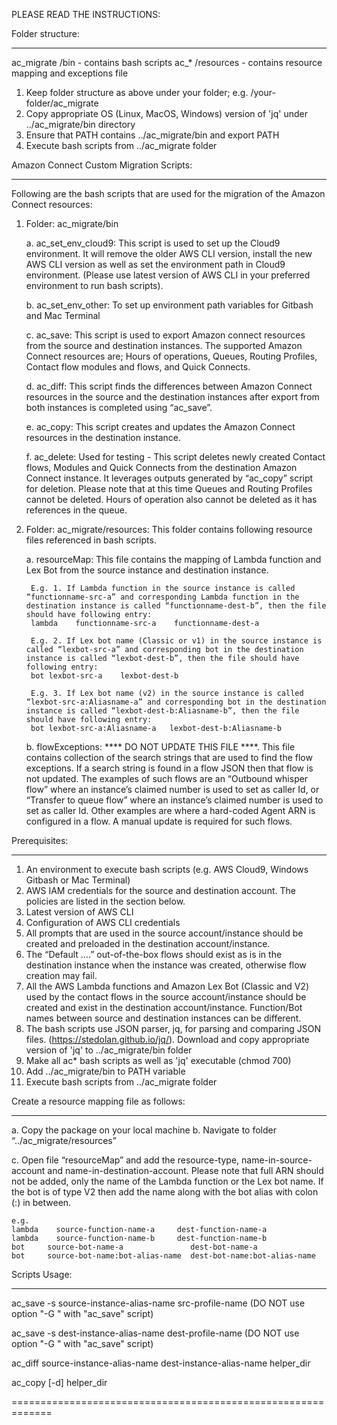 PLEASE READ THE INSTRUCTIONS:


Folder structure:

-----------------

ac_migrate
	/bin - contains bash scripts ac_*
	/resources - contains resource mapping and exceptions file

1. Keep folder structure as above under your folder; e.g. /your-folder/ac_migrate
2. Copy appropriate OS (Linux, MacOS, Windows) version of 'jq' under ../ac_migrate/bin directory
3. Ensure that PATH contains ../ac_migrate/bin and export PATH
4. Execute bash scripts from ../ac_migrate folder

Amazon Connect Custom Migration Scripts:

------------------------------------------
Following are the bash scripts that are used for the migration of the Amazon Connect resources:
1. Folder: ac_migrate/bin

	a.	ac_set_env_cloud9: This script is used to set up the Cloud9 environment. It will remove the older AWS CLI version, install the new AWS CLI version as well as set the environment path in Cloud9 environment. (Please use latest version of AWS CLI in your preferred environment to run bash scripts).

	b. ac_set_env_other: To set up environment path variables for Gitbash and Mac Terminal

	c.	ac_save: This script is used to export Amazon connect resources from the source and destination instances. The supported Amazon Connect resources are; Hours of operations, Queues, Routing Profiles, Contact flow modules and flows, and Quick Connects.

	d.	ac_diff: This script finds the differences between Amazon Connect resources in the source and the destination instances after export from both instances is completed using “ac_save”.

	e.	ac_copy: This script creates and updates the Amazon Connect resources in the destination instance.

	f.	ac_delete: Used for testing - This script deletes newly created Contact flows, Modules and Quick Connects from the destination Amazon Connect instance. It leverages outputs generated by “ac_copy” script for deletion. Please note that at this time Queues and Routing Profiles cannot be deleted. Hours of operation also cannot be deleted as it has references in the queue.

2. Folder: ac_migrate/resources: This folder contains following resource files referenced in bash scripts.

	a.	resourceMap: This file contains the mapping of Lambda function and Lex Bot from the source instance and destination instance.

		E.g. 1. If Lambda function in the source instance is called “functionname-src-a” and corresponding Lambda function in the destination instance is called “functionname-dest-b”, then the file should have following entry:
		lambda    functionname-src-a    functionname-dest-a

		E.g. 2. If Lex bot name (Classic or v1) in the source instance is called “lexbot-src-a” and corresponding bot in the destination instance is called “lexbot-dest-b”, then the file should have following entry:
		bot lexbot-src-a    lexbot-dest-b

		E.g. 3. If Lex bot name (v2) in the source instance is called “lexbot-src-a:Aliasname-a” and corresponding bot in the destination instance is called “lexbot-dest-b:Aliasname-b”, then the file should have following entry:
		bot lexbot-src-a:Aliasname-a   lexbot-dest-b:Aliasname-b

	b.	flowExceptions: **** DO NOT UPDATE THIS FILE ****. This file contains collection of the search strings that are used to find the flow exceptions. If a search string is found in a flow JSON then that flow is not updated. The examples of such flows are an “Outbound whisper flow” where an instance’s claimed number is used to set as caller Id, or “Transfer to queue flow” where an instance’s claimed number is used to set as caller Id. Other examples are where a hard-coded Agent ARN is configured in a flow. A manual update is required for such flows.


Prerequisites:

----------------

1.	An environment to execute bash scripts (e.g. AWS Cloud9, Windows Gitbash or Mac Terminal)
2.	AWS IAM credentials for the source and destination account. The policies are listed in the section below.
3.	Latest version of AWS CLI
4.	Configuration of AWS CLI credentials
5.	All prompts that are used in the source account/instance should be created and preloaded in the destination account/instance.
6.	The “Default ….” out-of-the-box flows should exist as is in the destination instance when the instance was created, otherwise flow creation may fail.
7.	All the AWS Lambda functions and Amazon Lex Bot (Classic and V2) used by the contact flows in the source account/instance should be created and exist in the destination account/instance. Function/Bot names between source and destination instances can be different.
8.	The bash scripts use JSON parser, jq, for parsing and comparing JSON files. (https://stedolan.github.io/jq/). Download and copy appropriate version of 'jq' to ../ac_migrate/bin folder
9.	Make all ac* bash scripts as well as 'jq' executable (chmod 700)
10.	Add ../ac_migrate/bin to PATH variable
11. Execute bash scripts from ../ac_migrate folder


Create a resource mapping file as follows:

------------------------------------------
a. Copy the package on your local machine
b. Navigate to folder “../ac_migrate/resources”

c. Open file “resourceMap” and add the resource-type, name-in-source-account and name-in-destination-account. Please note that full ARN should not be added, only the name of the Lambda function or the Lex bot name. If the bot is of type V2 then add the name along with the bot alias with colon (:) in between. 

	e.g. 	
	lambda    source-function-name-a     dest-function-name-a 
	lambda    source-function-name-b     dest-function-name-b 
	bot    	source-bot-name-a   			dest-bot-name-a
	bot		source-bot-name:bot-alias-name	dest-bot-name:bot-alias-name

Scripts Usage:

---------------

ac_save -s  source-instance-alias-name    src-profile-name (DO NOT use option "-G <flows-to-skip>" with "ac_save" script)

ac_save -s  dest-instance-alias-name    dest-profile-name  (DO NOT use option "-G <flows-to-skip>" with "ac_save" script)

ac_diff  source-instance-alias-name    dest-instance-alias-name    helper_dir

ac_copy [-d] helper_dir

=============================================================
